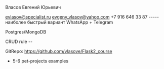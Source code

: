 Власов Евгений Юрьевич

evlasov@specialist.ru
evgeny_vlasov@yahoo.com
+7 916 646 33 87 ----- наиболее быстрый вариант WhatsApp + Telegram


Postgres/MongoDB

CRUD rule -- 

GitRepo: https://github.com/vlasove/Flask2_course

+ 5-6 pet-projects examples
